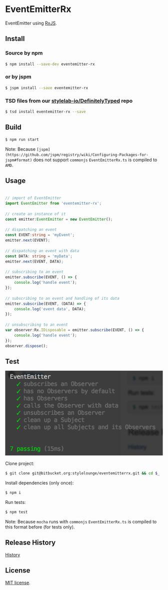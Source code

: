 # EventEmitterRx

EventEmitter using [RxJS](https://github.com/Reactive-Extensions/RxJS).

## Install

### Source by npm

```bash
$ npm install --save-dev eventemitter-rx
```

### or by jspm

```bash
$ jspm install --save eventemitter-rx
```

### TSD files from our [stylelab-io/DefinitelyTyped](https://github.com/stylelab-io/DefinitelyTyped/tree/master/eventemitter-rx) repo

```bash
$ tsd install eventemitter-rx --save
```

## Build

```bash
$ npm run start
```

Note: Because `[jspm](https://github.com/jspm/registry/wiki/Configuring-Packages-for-jspm#format)` does not support `commonjs` `EventEmitterRx.ts` is compiled to `AMD`.

## Usage

```typescript

// import of EventEmitter
import EventEmitter from 'eventemitter-rx';

// create an instance of it
const emitter:EventEmitter = new EventEmitter();

// dispatching an event
const EVENT:string = 'myEvent';
emitter.next(EVENT);

// dispatching an event with data
const DATA: string = 'myData';
emitter.next(EVENT, DATA);

// subscribing to an event
emitter.subscribe(EVENT, () => {
    console.log('handle event');
});

// subscribing to an event and handling of its data
emitter.subscribe(EVENT, (DATA) => {
    console.log('event data', DATA);
});

// unsubscribing to an event
var observer:Rx.IDisposable = emitter.subscribe(EVENT, () => {
    console.log('handle event');
});
observer.dispose();


```


## Test

![Running tests](/wiki/screenshot_test.png)

Clone project:

```bash
$ git clone git@bitbucket.org:stylelounge/eventemitterrx.git && cd $_
```

Install dependencies (only once):

```bash
$ npm i
```

Run tests:

```bash
$ npm test
```

Note: Because `mocha` runs with `commonjs` `EventEmitterRx.ts` is compiled to this format before (for tests only).

## Release History

[History](./HISTORY.md)


## License

[MIT license](./LICENSE.md).
